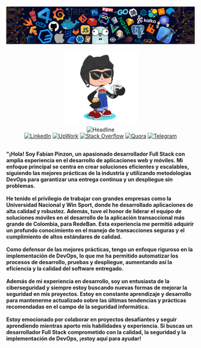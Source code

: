 ![Github Banner](https://github.com/Jaydeep-Yadav/Jaydeep-Yadav/blob/main/banner.png)

<div>
    <div align=center>
        <img src="https://raw.githubusercontent.com/AhmedFathyDev/AhmedFathyDev/main/GitHub.png" alt="GitHub Octocat Drinking a Cup of Coffee" height="200">
    </div>
    <div align=center>
        <img src="https://readme-typing-svg.herokuapp.com?color=%236FDA44&size=32&center=true&vCenter=true&width=600&height=50&lines=Hi+there+I'm+Fathy+%F0%9F%91%8B;Computer+Science+Student;Back-End+Engineer;Problem+Solver;Freelancer;Open-Source+Enthusiast" alt="Headline" />
    </div>
    <div align=center>
        <a href="https://www.linkedin.com/in/ahmedfathydev/"><img src="https://img.shields.io/badge/Linkedin-0077b5?style=flat&logo=linkedin" alt="LinkedIn" /></a>
        <a href="https://www.upwork.com/freelancers/~0121ca7f3563e57c0b"><img src="https://img.shields.io/badge/Upwork-494949?style=flat&logo=upwork" alt="UpWork" /></a>
        <a href="https://stackoverflow.com/users/11837259/ahmed-fathy"><img src="https://img.shields.io/badge/Stack Overflow-f48024?style=flat&logo=stackoverflow&logoColor=white" alt="Stack Overflow" /></a>
        <a href="https://www.quora.com/profile/Ahmed-Fathy-616"><img src="https://img.shields.io/badge/Quora-B92B27?style=flat&logo=quora" alt="Quora" /></a>
        <a href="https://t.me/ahmedfathydev"><img src="https://img.shields.io/badge/Telegram-0088cc?style=flat&logo=telegram" alt="Telegram" /></a>
    </div>
    <div align=left>
        <br>
        <p>
            <strong>
                "¡Hola! Soy Fabian Pinzon, un apasionado desarrollador Full Stack con amplia experiencia en el desarrollo de aplicaciones web y móviles. Mi enfoque principal se centra en crear soluciones                     eficientes y escalables, siguiendo las mejores prácticas de la industria y utilizando metodologías DevOps para garantizar una entrega continua y un despliegue sin problemas.
                <br><br>
                He tenido el privilegio de trabajar con grandes empresas como la Universidad Nacional y Win Sport, donde he desarrollado aplicaciones de alta calidad y robustez. Además, tuve el honor de liderar el                   equipo de soluciones móviles en el desarrollo de la aplicación transaccional más grande de Colombia, para RedeBan. Esta experiencia me permitió adquirir un profundo conocimiento en el manejo                 de transacciones seguras y el cumplimiento de altos estándares de calidad.
                <br><br>
                Como defensor de las mejores prácticas, tengo un enfoque riguroso en la implementación de DevOps, lo que me ha permitido automatizar los procesos de desarrollo, pruebas y despliegue,                         aumentando así la eficiencia y la calidad del software entregado.
                <br><br>
                Además de mi experiencia en desarrollo, soy un entusiasta de la ciberseguridad y siempre estoy buscando nuevas formas de mejorar la seguridad en mis proyectos. Estoy en constante aprendizaje                 y desarrollo para mantenerme actualizado sobre las últimas tendencias y prácticas recomendadas en el campo de la seguridad informática.
                <br><br>
                Estoy emocionado por colaborar en proyectos desafiantes y seguir aprendiendo mientras aporto mis habilidades y experiencia. Si buscas un desarrollador Full Stack comprometido con la calidad,                 la seguridad y la implementación de DevOps, ¡estoy aquí para ayudar!
            </strong>
        </p>
    </div>
</div>



